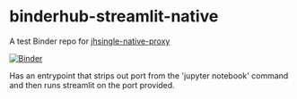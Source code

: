 # binderhub-streamlit-native

A test Binder repo for [jhsingle-native-proxy](https://github.com/ideonate/jhsingle-native-proxy/)

[![Binder](https://mybinder.org/badge_logo.svg)](https://mybinder.org/v2/gh/danlester/binderhub-streamlit-native/master)

Has an entrypoint that strips out port from the 'jupyter notebook' command and then runs streamlit on the port provided.
